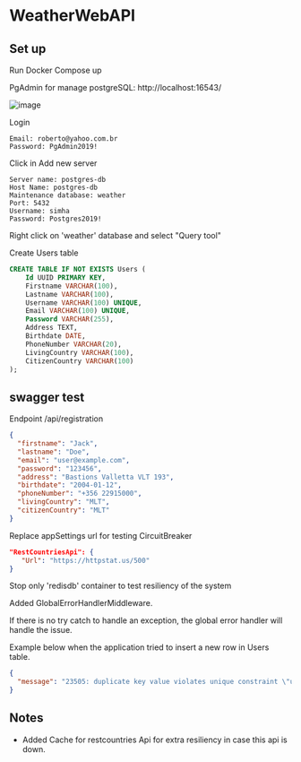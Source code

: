 # WeatherWebAPI


## Set up

Run Docker Compose up

PgAdmin for manage postgreSQL:
http://localhost:16543/

![image](https://github.com/RobertoFreireFerrazPassos/WeatherWebAPI/assets/41349878/fb834a71-ba81-4a49-87fc-eb45ace34ca7)

Login

```
Email: roberto@yahoo.com.br
Password: PgAdmin2019!
```

Click in Add new server

```
Server name: postgres-db
Host Name: postgres-db
Maintenance database: weather
Port: 5432
Username: simha
Password: Postgres2019!
```

Right click on 'weather' database and select "Query tool"

Create Users table

```sql
CREATE TABLE IF NOT EXISTS Users (
    Id UUID PRIMARY KEY,
    Firstname VARCHAR(100),
    Lastname VARCHAR(100),
    Username VARCHAR(100) UNIQUE,
    Email VARCHAR(100) UNIQUE,
    Password VARCHAR(255),
    Address TEXT,
    Birthdate DATE,
    PhoneNumber VARCHAR(20),
    LivingCountry VARCHAR(100),
    CitizenCountry VARCHAR(100)
);
```

## swagger test

Endpoint /api/registration

```json
{
  "firstname": "Jack",
  "lastname": "Doe",
  "email": "user@example.com",
  "password": "123456",
  "address": "Bastions Valletta VLT 193",
  "birthdate": "2004-01-12",
  "phoneNumber": "+356 22915000",
  "livingCountry": "MLT",
  "citizenCountry": "MLT"
}
```

Replace appSettings url for testing CircuitBreaker

```json
"RestCountriesApi": {
   "Url": "https://httpstat.us/500"
}
```

Stop only 'redisdb' container to test resiliency of the system

Added GlobalErrorHandlerMiddleware.

If there is no try catch to handle an exception, the global error handler will handle the issue. 

Example below when the application tried to insert a new row in Users table.

```json
{
  "message": "23505: duplicate key value violates unique constraint \"users_email_key\"\n\nDETAIL: Detail redacted as it may contain sensitive data. Specify 'Include Error Detail' in the connection string to include this information."
}
```

## Notes

- Added Cache for restcountries Api for extra resiliency in case this api is down.

